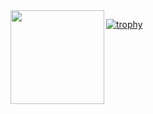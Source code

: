 <a href="https://github.com/anuraghazra/github-readme-stats">
  <img align="left" height="150px" src="https://github-readme-stats.vercel.app/api?username=atsushi101011&show_icons=true&count_private=true&theme=radical" />
</a>

[![trophy](https://github-profile-trophy.vercel.app/?username=atsushi101011&theme=onedark&column=7
)](https://github.com/ryo-ma/github-profile-trophy)
